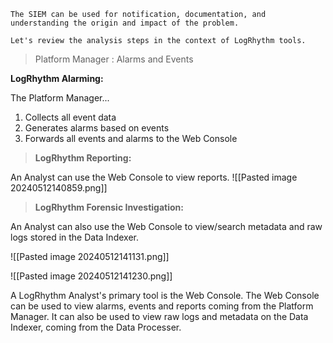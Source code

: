 
```
The SIEM can be used for notification, documentation, and understanding the origin and impact of the problem. 

Let's review the analysis steps in the context of LogRhythm tools.
```

>Platform Manager : Alarms and Events

**LogRhythm Alarming:**

The Platform Manager...

1. Collects all event data
2. Generates alarms based on events
3. Forwards all events and alarms to the Web Console


>**LogRhythm Reporting:**

An Analyst can use the Web Console to view reports.
![[Pasted image 20240512140859.png]]

>**LogRhythm Forensic Investigation:**

An Analyst can also use the Web Console to view/search metadata and raw logs stored in the Data Indexer.


![[Pasted image 20240512141131.png]]

![[Pasted image 20240512141230.png]]

A LogRhythm Analyst's primary tool is the Web Console. The Web Console can be used to view alarms, events and reports coming from the Platform Manager. It can also be used to view raw logs and metadata on the Data Indexer, coming from the Data Processer.

